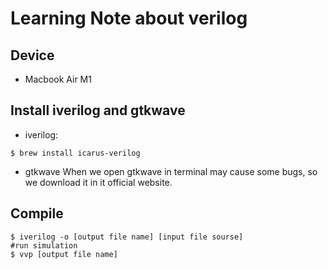 # Learning Note about verilog
## Device
* Macbook Air M1

## Install iverilog and gtkwave
* iverilog:
```shell
$ brew install icarus-verilog
```
* gtkwave
When we open gtkwave in terminal may cause some bugs, so we download it in it official website.
## Compile
```shell
$ iverilog -o [output file name] [input file sourse]
#run simulation
$ vvp [output file name]
```

